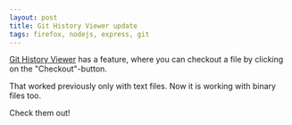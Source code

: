 ```yaml
---
layout: post
title: Git History Viewer update
tags: firefox, nodejs, express, git
---
```


[Git History Viewer](https://github.com/ikem-krueger/git-history-viewer) has a feature, where you can checkout a file by clicking on the "Checkout"-button.

That worked previously only with text files. Now it is working with binary files too.

Check them out!

